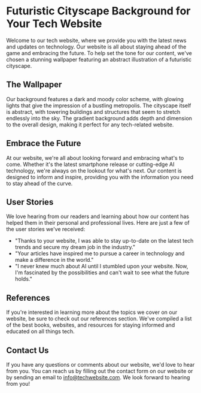 <!--font:Inter-->

# Futuristic Cityscape Background for Your Tech Website

Welcome to our tech website, where we provide you with the latest news and updates on technology. Our website is all about staying ahead of the game and embracing the future. To help set the tone for our content, we've chosen a stunning wallpaper featuring an abstract illustration of a futuristic cityscape.

## The Wallpaper

Our background features a dark and moody color scheme, with glowing lights that give the impression of a bustling metropolis. The cityscape itself is abstract, with towering buildings and structures that seem to stretch endlessly into the sky. The gradient background adds depth and dimension to the overall design, making it perfect for any tech-related website.

## Embrace the Future

At our website, we're all about looking forward and embracing what's to come. Whether it's the latest smartphone release or cutting-edge AI technology, we're always on the lookout for what's next. Our content is designed to inform and inspire, providing you with the information you need to stay ahead of the curve.

## User Stories

We love hearing from our readers and learning about how our content has helped them in their personal and professional lives. Here are just a few of the user stories we've received:

- "Thanks to your website, I was able to stay up-to-date on the latest tech trends and secure my dream job in the industry."
- "Your articles have inspired me to pursue a career in technology and make a difference in the world."
- "I never knew much about AI until I stumbled upon your website. Now, I'm fascinated by the possibilities and can't wait to see what the future holds."

## References

If you're interested in learning more about the topics we cover on our website, be sure to check out our references section. We've compiled a list of the best books, websites, and resources for staying informed and educated on all things tech.

## Contact Us

If you have any questions or comments about our website, we'd love to hear from you. You can reach us by filling out the contact form on our website or by sending an email to info@techwebsite.com. We look forward to hearing from you!

<!--

Write me content for website with wallpaper which alt text is:

"A wallpaper featuring an abstract illustration of a futuristic cityscape, with glowing lights and a dark and moody color scheme, set against a gradient background."

The name/title of the page should not be 1:1 copy of the alt text but rather a real content of the website which is using this wallpaper.

- Use markdown format 
- Start with heading
- Heading should be short and concise
- The content should look like a real website 
- The website should not be about the wallpaper, wallpaper is just a related background
- Heading should be contain work "wallpaper" or "background"
- Include real sections like references, contact, user stories, etc. use things relevant to the page purpose.
- Feel free to use structure like headings, bullets, numbering, blockquotes, paragraphs, horizontal lines, etc.
- You can use formatting like bold or _italic_
- You can include UTF-8 emojis
- Links should be only #hash anchors (and you can refer to the document itself)
- Do not include images


---


# Futuristic Cityscape Background for Your Tech Website

Welcome to our tech website, where we provide you with the latest news and updates on technology. Our website is all about staying ahead of the game and embracing the future. To help set the tone for our content, we've chosen a stunning wallpaper featuring an abstract illustration of a futuristic cityscape.

## The Wallpaper

Our background features a dark and moody color scheme, with glowing lights that give the impression of a bustling metropolis. The cityscape itself is abstract, with towering buildings and structures that seem to stretch endlessly into the sky. The gradient background adds depth and dimension to the overall design, making it perfect for any tech-related website.

## Embrace the Future

At our website, we're all about looking forward and embracing what's to come. Whether it's the latest smartphone release or cutting-edge AI technology, we're always on the lookout for what's next. Our content is designed to inform and inspire, providing you with the information you need to stay ahead of the curve.

## User Stories

We love hearing from our readers and learning about how our content has helped them in their personal and professional lives. Here are just a few of the user stories we've received:

- "Thanks to your website, I was able to stay up-to-date on the latest tech trends and secure my dream job in the industry."
- "Your articles have inspired me to pursue a career in technology and make a difference in the world."
- "I never knew much about AI until I stumbled upon your website. Now, I'm fascinated by the possibilities and can't wait to see what the future holds."

## References

If you're interested in learning more about the topics we cover on our website, be sure to check out our references section. We've compiled a list of the best books, websites, and resources for staying informed and educated on all things tech.

## Contact Us

If you have any questions or comments about our website, we'd love to hear from you. You can reach us by filling out the contact form on our website or by sending an email to info@techwebsite.com. We look forward to hearing from you!

-->
